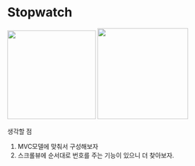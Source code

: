# Stopwatch

<div>
<img width="200" src="https://user-images.githubusercontent.com/61786718/99763427-30b3f980-2b3e-11eb-8a07-1b421e71fd29.png">
<img width="205" src="https://user-images.githubusercontent.com/61786718/99763489-53dea900-2b3e-11eb-8786-6da9e66ff1c7.png">
</div>



생각할 점
1. MVC모델에 맞춰서 구성해보자
2. 스크롤뷰에 순서대로 번호를 주는 기능이 있으니 더 찾아보자.
